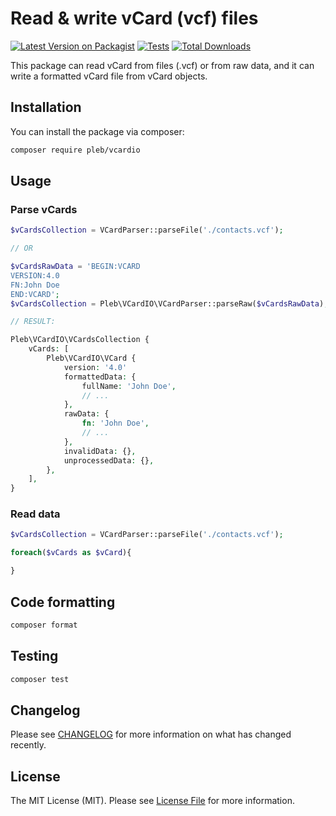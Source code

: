 # Read & write vCard (vcf) files

[![Latest Version on Packagist](https://img.shields.io/packagist/v/pleb/vcardio.svg?style=flat-square)](https://packagist.org/packages/pleb/vcardio)
[![Tests](https://img.shields.io/github/actions/workflow/status/PierreLebedel/vCardIO/run-tests.yml?branch=main&label=tests&style=flat-square)](https://github.com/PierreLebedel/vCardIO/actions/workflows/run-tests.yml)
[![Total Downloads](https://img.shields.io/packagist/dt/pleb/vcardio.svg?style=flat-square)](https://packagist.org/packages/pleb/vcardio)

This package can read vCard from files (.vcf) or from raw data, and it can write a formatted vCard file from vCard objects.

## Installation

You can install the package via composer:

```bash
composer require pleb/vcardio
```

## Usage

### Parse vCards

```php
$vCardsCollection = VCardParser::parseFile('./contacts.vcf');

// OR

$vCardsRawData = 'BEGIN:VCARD
VERSION:4.0
FN:John Doe
END:VCARD';
$vCardsCollection = Pleb\VCardIO\VCardParser::parseRaw($vCardsRawData);

// RESULT:

Pleb\VCardIO\VCardsCollection {
    vCards: [
        Pleb\VCardIO\VCard {
            version: '4.0'
            formattedData: {
                fullName: 'John Doe',
                // ...
            },
            rawData: {
                fn: 'John Doe',
                // ...
            },
            invalidData: {},
            unprocessedData: {},
        },
    ],
}
```

### Read data

```php
$vCardsCollection = VCardParser::parseFile('./contacts.vcf');

foreach($vCards as $vCard){

}
```

## Code formatting
```bash
composer format
```

## Testing

```bash
composer test
```

## Changelog

Please see [CHANGELOG](CHANGELOG.md) for more information on what has changed recently.

## License

The MIT License (MIT). Please see [License File](LICENSE.md) for more information.
